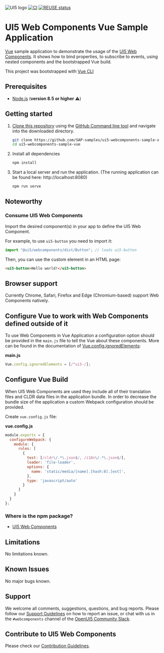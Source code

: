 ![UI5 logo](/docs/images/UI5_logo_wide.png)
[![CI](https://github.com/SAP-samples/ui5-webcomponents-sample-vue/actions/workflows/ci.yaml/badge.svg)](https://github.com/SAP-samples/ui5-webcomponents-sample-vue/actions/workflows/ci.yaml)
[![REUSE status](https://api.reuse.software/badge/github.com/SAP-samples/ui5-webcomponents-sample-vue)](https://api.reuse.software/info/github.com/SAP-samples/ui5-webcomponents-sample-vue)

# UI5 Web Components Vue Sample Application

[Vue](https://vuejs.org/) sample application to demonstrate the usage of the [UI5 Web Components](https://github.com/SAP/ui5-webcomponents). It shows how to bind properties, to subscribe to events, using nested components and the bootstrapped Vue build.
 
This project was bootstrapped with [Vue CLI](https://cli.vuejs.org/)
 
## Prerequisites
- [Node.js](https://nodejs.org/) (**version 8.5 or higher** ⚠️)

## Getting started
1. [Clone this repository](https://help.github.com/articles/cloning-a-repository/) using the [GitHub Command line tool](https://git-scm.com/book/en/v2/Getting-Started-Installing-Git) and navigate into the downloaded directory.
    ```sh
    git clone https://github.com/SAP-samples/ui5-webcomponents-sample-vue.git
    cd ui5-webcomponents-sample-vue
    ```
1. Install all dependencies
    ```sh
    npm install
    ```

1. Start a local server and run the application. (The running application can be found here: http://localhost:8080)
    ```sh
    npm run serve
    ```


## Noteworthy
 
### Consume UI5 Web Components
Import the desired component(s) in your app to define the UI5 Web Component.
 
For example, to use `ui5-button` you need to import it:
 
```js
import "@ui5/webcomponents/dist/Button"; // loads ui5-button
```
 
Then, you can use the custom element in an HTML page:
 
```html
<ui5-button>Hello world!</ui5-button>
```

## Browser support

Currently Chrome, Safari, Firefox and Edge (Chromium-based) support Web Components natively.


## Configure Vue to work with Web Components defined outside of it
To use Web Components in Vue Application a configuration option should be provided in the `main.js` file to tell the Vue about these components. More can be found in the documentation of [Vue.config.ignoredElements](https://vuejs.org/v2/api/#ignoredElements):

**main.js**
```js
Vue.config.ignoredElements = [/^ui5-/];
```


## Configure Vue Build
When UI5 Web Components are used they include all of their translation files and CLDR data files in the application bundle.
In order to decrease the bundle size of the application a custom Webpack configuration should be provided. 

Create `vue.config.js` file:

**vue.config.js**
```js
module.exports = {
  configureWebpack: {
    module: {
      rules: [
        {
          test: [/cldr\/.*\.json$/, /i18n\/.*\.json$/],
          loader: 'file-loader',
          options: {
            name: 'static/media/[name].[hash:8].[ext]',
          },
          type: 'javascript/auto'
        }
      ]
    }
  }
};
```

### Where is the npm package?
- [UI5 Web Components](https://www.npmjs.com/package/@ui5/webcomponents)

## Limitations
No limitations known.

## Known Issues
No major bugs known.

## Support
We welcome all comments, suggestions, questions, and bug reports. Please follow our [Support Guidelines](https://github.com/SAP/ui5-webcomponents/blob/master/SUPPORT.md#-content) on how to report an issue, or chat with us in the `#webcomponents` channel of the [OpenUI5 Community Slack](https://join-ui5-slack.herokuapp.com/).

## Contribute to UI5 Web Components
Please check our [Contribution Guidelines](https://github.com/SAP/ui5-webcomponents/blob/master/CONTRIBUTING.md).

